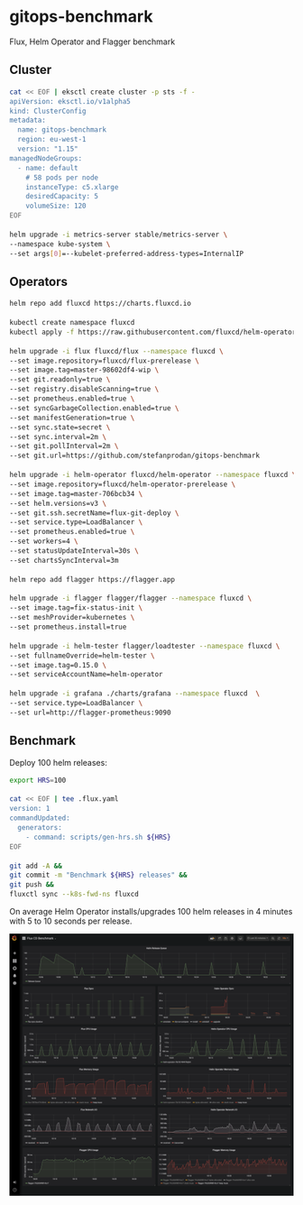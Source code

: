 # gitops-benchmark

Flux, Helm Operator and Flagger benchmark

## Cluster 

```bash
cat << EOF | eksctl create cluster -p sts -f -
apiVersion: eksctl.io/v1alpha5
kind: ClusterConfig
metadata:
  name: gitops-benchmark
  region: eu-west-1
  version: "1.15"
managedNodeGroups:
  - name: default
    # 58 pods per node
    instanceType: c5.xlarge 
    desiredCapacity: 5
    volumeSize: 120
EOF

helm upgrade -i metrics-server stable/metrics-server \
--namespace kube-system \
--set args[0]=--kubelet-preferred-address-types=InternalIP
```

## Operators

```bash
helm repo add fluxcd https://charts.fluxcd.io

kubectl create namespace fluxcd
kubectl apply -f https://raw.githubusercontent.com/fluxcd/helm-operator/master/deploy/crds.yaml

helm upgrade -i flux fluxcd/flux --namespace fluxcd \
--set image.repository=fluxcd/flux-prerelease \
--set image.tag=master-98602df4-wip \
--set git.readonly=true \
--set registry.disableScanning=true \
--set prometheus.enabled=true \
--set syncGarbageCollection.enabled=true \
--set manifestGeneration=true \
--set sync.state=secret \
--set sync.interval=2m \
--set git.pollInterval=2m \
--set git.url=https://github.com/stefanprodan/gitops-benchmark

helm upgrade -i helm-operator fluxcd/helm-operator --namespace fluxcd \
--set image.repository=fluxcd/helm-operator-prerelease \
--set image.tag=master-706bcb34 \
--set helm.versions=v3 \
--set git.ssh.secretName=flux-git-deploy \
--set service.type=LoadBalancer \
--set prometheus.enabled=true \
--set workers=4 \
--set statusUpdateInterval=30s \
--set chartsSyncInterval=3m

helm repo add flagger https://flagger.app

helm upgrade -i flagger flagger/flagger --namespace fluxcd \
--set image.tag=fix-status-init \
--set meshProvider=kubernetes \
--set prometheus.install=true

helm upgrade -i helm-tester flagger/loadtester --namespace fluxcd \
--set fullnameOverride=helm-tester \
--set image.tag=0.15.0 \
--set serviceAccountName=helm-operator

helm upgrade -i grafana ./charts/grafana --namespace fluxcd  \
--set service.type=LoadBalancer \
--set url=http://flagger-prometheus:9090
```

## Benchmark

Deploy 100 helm releases:

```bash
export HRS=100

cat << EOF | tee .flux.yaml
version: 1
commandUpdated:
  generators:
    - command: scripts/gen-hrs.sh ${HRS}
EOF

git add -A &&
git commit -m "Benchmark ${HRS} releases" &&
git push &&
fluxctl sync --k8s-fwd-ns fluxcd
```

On average Helm Operator installs/upgrades 100 helm releases in 4 minutes with 5 to 10 seconds per release.

![result](https://raw.githubusercontent.com/stefanprodan/gitops-benchmark/docs/gitops-benchmark-100-helm-releases.png)
